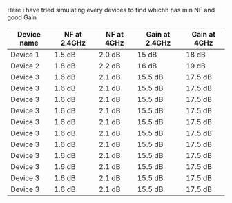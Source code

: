 Here i have tried simulating every devices to find whichh has min NF and good Gain

| Device name | NF at 2.4GHz | NF at 4GHz | Gain at 2.4GHz | Gain at 4GHz |
|-------------|--------------|------------|----------------|--------------|
| Device 1    | 1.5 dB       | 2.0 dB     | 15 dB          | 18 dB        |
| Device 2    | 1.8 dB       | 2.2 dB     | 16 dB          | 19 dB        |
| Device 3    | 1.6 dB       | 2.1 dB     | 15.5 dB        | 17.5 dB      |
| Device 3    | 1.6 dB       | 2.1 dB     | 15.5 dB        | 17.5 dB      |
| Device 3    | 1.6 dB       | 2.1 dB     | 15.5 dB        | 17.5 dB      |
| Device 3    | 1.6 dB       | 2.1 dB     | 15.5 dB        | 17.5 dB      |
| Device 3    | 1.6 dB       | 2.1 dB     | 15.5 dB        | 17.5 dB      |
| Device 3    | 1.6 dB       | 2.1 dB     | 15.5 dB        | 17.5 dB      |
| Device 3    | 1.6 dB       | 2.1 dB     | 15.5 dB        | 17.5 dB      |
| Device 3    | 1.6 dB       | 2.1 dB     | 15.5 dB        | 17.5 dB      |
| Device 3    | 1.6 dB       | 2.1 dB     | 15.5 dB        | 17.5 dB      |
| Device 3    | 1.6 dB       | 2.1 dB     | 15.5 dB        | 17.5 dB      |
| Device 3    | 1.6 dB       | 2.1 dB     | 15.5 dB        | 17.5 dB      |

